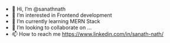 - 👋 Hi, I’m @sanathnath
- 👀 I’m interested in Frontend development
- 🌱 I’m currently learning MERN Stack
- 💞️ I’m looking to collaborate on ...
- 📫 How to reach me https://www.linkedin.com/in/sanath-nath/

<!---
sanathnath/sanathnath is a ✨ special ✨ repository because its `README.md` (this file) appears on your GitHub profile.
You can click the Preview link to take a look at your changes.
--->
